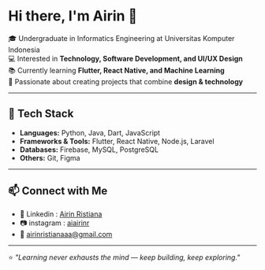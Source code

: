 # Hi there, I'm Airin 👋

🎓 Undergraduate in Informatics Engineering at Universitas Komputer Indonesia  
💻 Interested in **Technology, Software Development, and UI/UX Design**  
📚 Currently learning **Flutter, React Native, and Machine Learning**  
🌱 Passionate about creating projects that combine **design & technology**    

---

## 🚀 Tech Stack
- **Languages:** Python, Java, Dart, JavaScript  
- **Frameworks & Tools:** Flutter, React Native, Node.js, Laravel
- **Databases:** Firebase, MySQL, PostgreSQL  
- **Others:** Git, Figma  

---

## 📫 Connect with Me
- 💼 Linkedin  : [Airin Ristiana](https://www.linkedin.com/in/airinristiana)  
- 📷 instagram : [aiairinr](https://www.instagram.com/aiairinr?igsh=OXE1ZmY2bzhjMHRs)  
- 📧 airinristianaaa@gmail.com

---

⭐️ *"Learning never exhausts the mind — keep building, keep exploring."*
